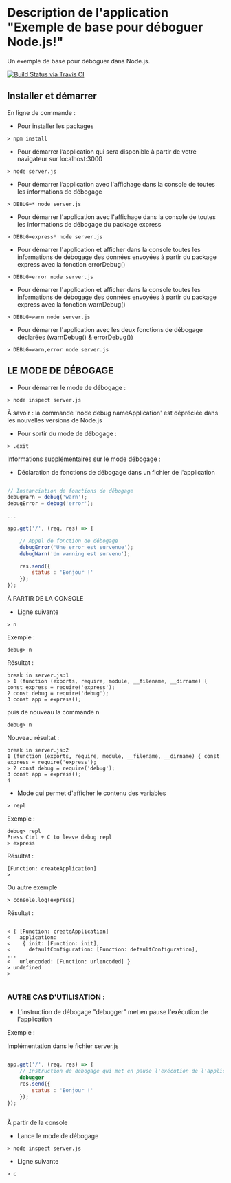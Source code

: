 # Description de l'application "Exemple de base pour déboguer Node.js!"

Un exemple de base pour déboguer dans Node.js.

[![Build Status via Travis CI](https://img.shields.io/badge/node.js-%3E%3D8.9.0-green.svg)](https://www.napthees.com)

## Installer et démarrer

En ligne de commande :

- Pour installer les packages

```
> npm install
```

- Pour démarrer l’application qui sera disponible à partir de votre navigateur sur localhost:3000

```
> node server.js
```

- Pour démarrer l’application avec l'affichage dans la console de toutes les informations de débogage

```
> DEBUG=* node server.js
```

- Pour démarrer l'application avec l'affichage dans la console de toutes les informations de débogage du package express

```
> DEBUG=express* node server.js
```
- Pour démarrer l'application et afficher dans la console toutes les informations de débogage des données envoyées à partir du package express avec la fonction errorDebug()

```
> DEBUG=error node server.js
```

- Pour démarrer l'application et afficher dans la console toutes les informations de débogage des données envoyées à partir du package express avec la fonction warnDebug()

```
> DEBUG=warn node server.js
```

- Pour démarrer l'application avec les deux fonctions de débogage déclarées (warnDebug() & errorDebug())

```
> DEBUG=warn,error node server.js
```

## LE MODE DE DÉBOGAGE

- Pour démarrer le mode de débogage :

```
> node inspect server.js
```

À savoir : la commande 'node debug nameApplication' est dépréciée dans les nouvelles versions de Node.js

- Pour sortir du mode de débogage :

```
> .exit
```

Informations supplémentaires sur le mode débogage :

- Déclaration de fonctions de débogage dans un fichier de l'application
    
```javascript

// Instanciation de fonctions de débogage
debugWarn = debug('warn');
debugError = debug('error');

...

app.get('/', (req, res) => {

    // Appel de fonction de débogage
    debugError('Une error est survenue');
    debugWarn('Un warning est survenu');

    res.send({
        status : 'Bonjour !'
    });
});

```

À PARTIR DE LA CONSOLE
- Ligne suivante
    
```
> n
```

Exemple :
        
```
debug> n
```

Résultat :
        
```
break in server.js:1
> 1 (function (exports, require, module, __filename, __dirname) { const express = require('express');
2 const debug = require('debug');
3 const app = express();
```

puis de nouveau la commande n
        
```
debug> n
```

Nouveau résultat :
        
```
break in server.js:2
1 (function (exports, require, module, __filename, __dirname) { const express = require('express');
> 2 const debug = require('debug');
3 const app = express();
4
```

 - Mode qui permet d'afficher le contenu des variables
    
```
> repl
```

Exemple :
        
```
debug> repl
Press Ctrl + C to leave debug repl
> express
```

Résultat :
        
```
[Function: createApplication]
>
```

Ou autre exemple
            
```
> console.log(express)
```

Résultat :
            
```

< { [Function: createApplication]
<   application:
<    { init: [Function: init],
<      defaultConfiguration: [Function: defaultConfiguration],
...
<   urlencoded: [Function: urlencoded] }
> undefined
>
                
```

### AUTRE CAS D'UTILISATION :
   
- L'instruction de débogage "debugger" met en pause l'exécution de l'application

Exemple :
        
Implémentation dans le fichier server.js
        
```javascript

app.get('/', (req, res) => {
    // Instruction de débogage qui met en pause l'exécution de l'application
    debugger
    res.send({
        status : 'Bonjour !'
    });
});
            
```

À partir de la console

 - Lance le mode de débogage
 

```
> node inspect server.js
```

 - Ligne suivante

```
> c
